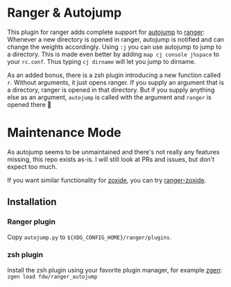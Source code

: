 # Ranger & Autojump

This plugin for ranger adds complete support for [autojump](https://github.com/wting/autojump) to [ranger](https://github.com/ranger/ranger):
Whenever a new directory is opened in ranger, autojump is notified and can change the weights accordingly.
Using `:j` you can use autojump to jump to a directory. This is made even better by adding `map cj console j%space` to your `rc.conf`. Thus typing `cj dirname` will let you jump to dirname.

As an added bonus, there is a zsh plugin introducing a new function called `r`. Without arguments, it just opens ranger. If you supply an argument that is a directory, ranger is opened in that directory. But if you supply anything else as an argument, `autojump` is called with the argument and `ranger` is opened there 🧙

# Maintenance Mode
As autojump seems to be unmaintained and there's not really any features missing, this repo exists as-is. I will still look at PRs and issues, but don't expect too much.

If you want similar functionality for [zoxide](https://github.com/ajeetdsouza/zoxide), you can try [ranger-zoxide](https://github.com/fdw/ranger-zoxide).

## Installation
### Ranger plugin
Copy `autojump.py` to `${XDG_CONFIG_HOME}/ranger/plugins`.

### zsh plugin
Install the zsh plugin using your favorite plugin manager, for example [zgen](https://github.com/tarjoilija/zgen): `zgen load fdw/ranger_autojump`
